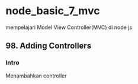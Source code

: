 # node_basic_7_mvc

mempelajari Model View Controller(MVC) di node js

## 98. Adding Controllers

### Intro

Menambahkan controller
